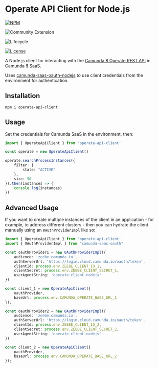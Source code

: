 # Operate API Client for Node.js

 [![NPM](https://nodei.co/npm/operate-api-client.png)](https://npmjs.org/package/operate-api-client) 

![Community Extension](https://img.shields.io/badge/Community%20Extension-An%20open%20source%20community%20maintained%20project-FF4700)

![Lifecycle](https://img.shields.io/badge/Lifecycle-Stable-brightgreen)

[![License](https://img.shields.io/badge/License-Apache%202.0-blue.svg)](https://opensource.org/licenses/Apache-2.0)

A Node.js client for interacting with the [Camunda 8 Operate REST API](https://docs.camunda.io/docs/apis-clients/operate-api/) in Camunda 8 SaaS.

Uses [camunda-saas-oauth-nodejs](https://github.com/camunda-community-hub/camunda-saas-oauth-nodejs) to use client credentials from the environment for authentication.

## Installation

```
npm i operate-api-client
```

## Usage

Set the credentials for Camunda SaaS in the environment, then:

```typescript
import { OperateApiClient } from 'operate-api-client'

const operate = new OperateApiClient()

operate.searchProcessInstances({
    filter: {
        state: "ACTIVE"
    },
    size: 50
}).then(instances => {
    console.log(instances)
})
```
## Advanced Usage

If you want to create multiple instances of the client in an application - for example, to address different clusters - then you can hydrate the client manually using an `OAuthProviderImpl` like so:

```typescript
import { OperateApiClient } from 'operate-api-client'
import { OAuthProviderImpl } from "camunda-saas-oauth"

const oauthProvider1 = new OAuthProviderImpl({
    audience: 'zeebe.camunda.io',
    authServerUrl: 'https://login.cloud.camunda.io/oauth/token',
    clientId: process.env.ZEEBE_CLIENT_ID_1, 
    clientSecret: process.env.ZEEBE_CLIENT_SECRET_1,
    userAgentString: 'operate-client-nodejs'
})

const client_1 = new OperateApiClient({
    oauthProvider,
    baseUrl: process.env.CAMUNDA_OPERATE_BASE_URL_1
});

const oauthProvider2 = new OAuthProviderImpl({
    audience: 'zeebe.camunda.io',
    authServerUrl: 'https://login.cloud.camunda.io/oauth/token',
    clientId: process.env.ZEEBE_CLIENT_ID_2, 
    clientSecret: process.env.ZEEBE_CLIENT_SECRET_2,
    userAgentString: 'operate-client-nodejs'
})

const client_2 = new OperateApiClient({
    oauthProvider,
    baseUrl: process.env.CAMUNDA_OPERATE_BASE_URL_2
});
```
